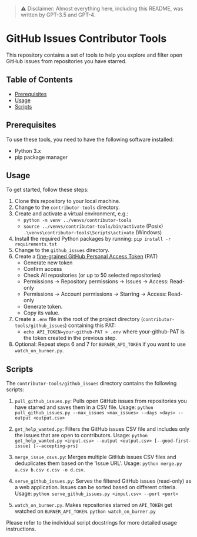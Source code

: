 >⚠️  Disclaimer: Almost everything here, including this README, was written by GPT-3.5 and GPT-4.

# GitHub Issues Contributor Tools

This repository contains a set of tools to help you explore and filter open GitHub issues from repositories you have starred.

## Table of Contents

- [Prerequisites](#prerequisites)
- [Usage](#usage)
- [Scripts](#scripts)

## Prerequisites

To use these tools, you need to have the following software installed:

- Python 3.x
- pip package manager

## Usage

To get started, follow these steps:

1. Clone this repository to your local machine.
2. Change to the `contributor-tools` directory.
3. Create and activate a virtual environment, e.g.:
    - `python -m venv ../venvs/contributor-tools`
    - `source ../venvs/contributor-tools/bin/activate` (Posix) `.\venvs\contributor-tools\Scripts\activate` (Windows)
4. Install the required Python packages by running: `pip install -r requirements.txt`
5. Change to the `github_issues` directory.
6. Create  a [fine-grained GitHub Personal Access Token](https://github.com/settings/tokens?type=beta) (PAT)
    - Generate new token
    - Confirm access 
    - Check All repositories (or up to 50 selected repositories)
    - Permissions -> Repository permissions -> Issues -> Access: Read-only
    - Permissions -> Account permissions -> Starring -> Access: Read-only
    - Generate token.
    - Copy its value.
7. Create a `.env` file in the root of the project directory (`contributor-tools/github_issues`) containing this PAT:
    - `echo API_TOKEN=your-github-PAT > .env` where your-github-PAT is the token created in the previous step.
8. Optional: Repeat steps 6 and 7 for `BURNER_API_TOKEN` if you want to use `watch_on_burner.py`.

## Scripts

The `contributor-tools/github_issues` directory contains the following scripts:

1. `pull_github_issues.py`: Pulls open GitHub issues from repositories you have starred and saves them in a CSV file. Usage: `python pull_github_issues.py --max_issues <max_issues> --days <days> --output <output.csv>`

2. `get_help_wanted.py`: Filters the GitHub issues CSV file and includes only the issues that are open to contributors. Usage: `python get_help_wanted.py <input.csv> --output <output.csv> [--good-first-issue] [--accepting-prs]`

3. `merge_issue_csvs.py`: Merges multiple GitHub issues CSV files and deduplicates them based on the 'Issue URL'. Usage: `python merge.py a.csv b.csv c.csv -o d.csv`.

4. `serve_github_issues.py`: Serves the filtered GitHub issues (read-only) as a web application. Issues can be sorted based on different criteria. Usage: `python serve_github_issues.py <input.csv> --port <port>`

5. `watch_on_burner.py`. Makes repositories starred on `API_TOKEN` get watched on `BURNER_API_TOKEN`. `python watch_on_burner.py`


Please refer to the individual script docstrings for more detailed usage instructions.
